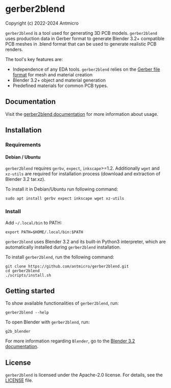 # gerber2blend

Copyright (c) 2022-2024 Antmicro

`gerber2blend` is a tool used for generating 3D PCB models. 
`gerber2blend` uses production data in Gerber format to generate Blender 3.2+ compatible PCB meshes in .blend format that can be used to generate realistic PCB renders. 

The tool's key features are:
* Independence of any EDA tools. `gerber2blend` relies on the [Gerber file format](https://en.wikipedia.org/wiki/Gerber_format) for mesh and material creation
* Blender 3.2+ object and material generation
* Predefined materials for common PCB types.

## Documentation

Visit the [gerber2blend documentation](https://antmicro.github.io/gerber2blend/) for more information about usage.

## Installation

### Requirements

#### Debian / Ubuntu
`gerber2blend` requires `gerbv`, `expect`, `inkscape`>=1.2.
Additionally `wget` and `xz-utils` are required for installation process (download and extraction of Blender 3.2 tar.xz).

To install it in Debian/Ubuntu run following command:
```
sudo apt install gerbv expect inkscape wget xz-utils
```

### Install

Add `~/.local/bin` to PATH:
```
export PATH=$HOME/.local/bin:$PATH
```

`gerber2blend` uses Blender 3.2 and its built-in Python3 interpreter, which are automatically installed during `gerber2blend` installation.

To install `gerber2blend`, run the following command:

```
git clone https://github.com/antmicro/gerber2blend.git
cd gerber2blend
./scripts/install.sh
```

## Getting started

To show available functionalities of `gerber2blend`, run:
```
gerber2blend --help
```

To open Blender with `gerber2blend`, run:
```
g2b_blender
```

For more information regarding `Blender`, go to the [Blender 3.2 documentation](https://docs.blender.org/manual/en/3.2/).

## License

`gerber2blend` is licensed under the Apache-2.0 license. For details, see the [LICENSE](LICENSE) file.
